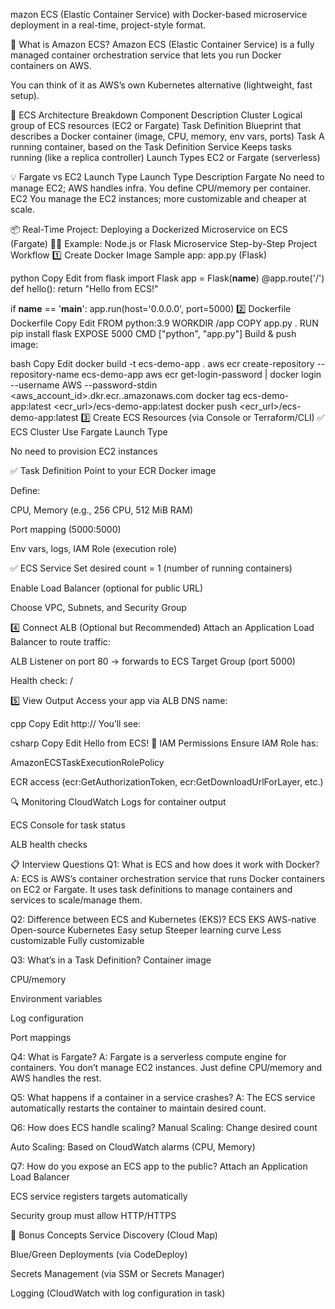 mazon ECS (Elastic Container Service) with Docker-based microservice deployment in a real-time, project-style format.

🚢 What is Amazon ECS?
Amazon ECS (Elastic Container Service) is a fully managed container orchestration service that lets you run Docker containers on AWS.

You can think of it as AWS’s own Kubernetes alternative (lightweight, fast setup).

🧱 ECS Architecture Breakdown
Component	Description
Cluster	Logical group of ECS resources (EC2 or Fargate)
Task Definition	Blueprint that describes a Docker container (image, CPU, memory, env vars, ports)
Task	A running container, based on the Task Definition
Service	Keeps tasks running (like a replica controller)
Launch Types	EC2 or Fargate (serverless)

💡 Fargate vs EC2 Launch Type
Launch Type	Description
Fargate	No need to manage EC2; AWS handles infra. You define CPU/memory per container.
EC2	You manage the EC2 instances; more customizable and cheaper at scale.

📦 Real-Time Project: Deploying a Dockerized Microservice on ECS (Fargate)
👨‍💻 Example: Node.js or Flask Microservice
Step-by-Step Project Workflow
1️⃣ Create Docker Image
Sample app: app.py (Flask)

python
Copy
Edit
from flask import Flask
app = Flask(__name__)
@app.route('/')
def hello():
    return "Hello from ECS!"

if __name__ == '__main__':
    app.run(host='0.0.0.0', port=5000)
2️⃣ Dockerfile
Dockerfile
Copy
Edit
FROM python:3.9
WORKDIR /app
COPY app.py .
RUN pip install flask
EXPOSE 5000
CMD ["python", "app.py"]
Build & push image:

bash
Copy
Edit
docker build -t ecs-demo-app .
aws ecr create-repository --repository-name ecs-demo-app
aws ecr get-login-password | docker login --username AWS --password-stdin <aws_account_id>.dkr.ecr.<region>.amazonaws.com
docker tag ecs-demo-app:latest <ecr_url>/ecs-demo-app:latest
docker push <ecr_url>/ecs-demo-app:latest
3️⃣ Create ECS Resources (via Console or Terraform/CLI)
✅ ECS Cluster
Use Fargate Launch Type

No need to provision EC2 instances

✅ Task Definition
Point to your ECR Docker image

Define:

CPU, Memory (e.g., 256 CPU, 512 MiB RAM)

Port mapping (5000:5000)

Env vars, logs, IAM Role (execution role)

✅ ECS Service
Set desired count = 1 (number of running containers)

Enable Load Balancer (optional for public URL)

Choose VPC, Subnets, and Security Group

4️⃣ Connect ALB (Optional but Recommended)
Attach an Application Load Balancer to route traffic:

ALB Listener on port 80 → forwards to ECS Target Group (port 5000)

Health check: /

5️⃣ View Output
Access your app via ALB DNS name:

cpp
Copy
Edit
http://<alb-dns-name>
You’ll see:

csharp
Copy
Edit
Hello from ECS!
🔐 IAM Permissions
Ensure IAM Role has:

AmazonECSTaskExecutionRolePolicy

ECR access (ecr:GetAuthorizationToken, ecr:GetDownloadUrlForLayer, etc.)

🔍 Monitoring
CloudWatch Logs for container output

ECS Console for task status

ALB health checks

📋 Interview Questions
Q1: What is ECS and how does it work with Docker?
A: ECS is AWS’s container orchestration service that runs Docker containers on EC2 or Fargate. It uses task definitions to manage containers and services to scale/manage them.

Q2: Difference between ECS and Kubernetes (EKS)?
ECS	EKS
AWS-native	Open-source Kubernetes
Easy setup	Steeper learning curve
Less customizable	Fully customizable

Q3: What’s in a Task Definition?
Container image

CPU/memory

Environment variables

Log configuration

Port mappings

Q4: What is Fargate?
A: Fargate is a serverless compute engine for containers. You don’t manage EC2 instances. Just define CPU/memory and AWS handles the rest.

Q5: What happens if a container in a service crashes?
A: The ECS service automatically restarts the container to maintain desired count.

Q6: How does ECS handle scaling?
Manual Scaling: Change desired count

Auto Scaling: Based on CloudWatch alarms (CPU, Memory)

Q7: How do you expose an ECS app to the public?
Attach an Application Load Balancer

ECS service registers targets automatically

Security group must allow HTTP/HTTPS

🧠 Bonus Concepts
Service Discovery (Cloud Map)

Blue/Green Deployments (via CodeDeploy)

Secrets Management (via SSM or Secrets Manager)

Logging (CloudWatch with log configuration in task)
